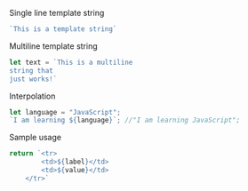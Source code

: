 Single line template string
```javascript
`This is a template string`
```

Multiline template string
```javascript
let text = `This is a multiline
string that
just works!`
```

Interpolation
```javascript
let language = "JavaScript";
`I am learning ${language}`; //"I am learning JavaScript";
```

Sample usage
``` javascript
return `<tr>
        <td>${label}</td>
        <td>${value}</td>
    </tr>`
```


